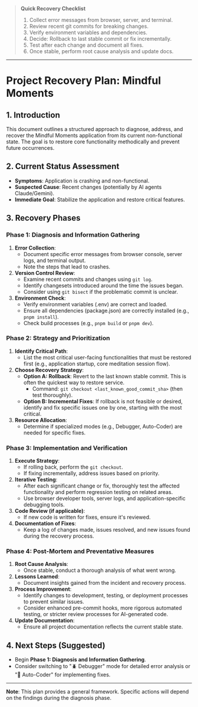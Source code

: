 > **Quick Recovery Checklist**
>
> 1. Collect error messages from browser, server, and terminal.
> 2. Review recent git commits for breaking changes.
> 3. Verify environment variables and dependencies.
> 4. Decide: Rollback to last stable commit or fix incrementally.
> 5. Test after each change and document all fixes.
> 6. Once stable, perform root cause analysis and update docs.
---
# Project Recovery Plan: Mindful Moments

## 1. Introduction

This document outlines a structured approach to diagnose, address, and recover the Mindful Moments application from its current non-functional state. The goal is to restore core functionality methodically and prevent future occurrences.

## 2. Current Status Assessment

*   **Symptoms**: Application is crashing and non-functional.
*   **Suspected Cause**: Recent changes (potentially by AI agents Claude/Gemini).
*   **Immediate Goal**: Stabilize the application and restore critical features.

## 3. Recovery Phases

### Phase 1: Diagnosis and Information Gathering

1.  **Error Collection**:
    *   Document specific error messages from browser console, server logs, and terminal output.
    *   Note the steps that lead to crashes.
2.  **Version Control Review**:
    *   Examine recent commits and changes using `git log`.
    *   Identify changesets introduced around the time the issues began.
    *   Consider using `git bisect` if the problematic commit is unclear.
3.  **Environment Check**:
    *   Verify environment variables (.env) are correct and loaded.
    *   Ensure all dependencies (package.json) are correctly installed (e.g., `pnpm install`).
    *   Check build processes (e.g., `pnpm build` or `pnpm dev`).

### Phase 2: Strategy and Prioritization

1.  **Identify Critical Path**:
    *   List the most critical user-facing functionalities that must be restored first (e.g., application startup, core meditation session flow).
2.  **Choose Recovery Strategy**:
    *   **Option A: Rollback**: Revert to the last known stable commit. This is often the quickest way to restore service.
        *   Command: `git checkout <last_known_good_commit_sha>` (then test thoroughly).
    *   **Option B: Incremental Fixes**: If rollback is not feasible or desired, identify and fix specific issues one by one, starting with the most critical.
3.  **Resource Allocation**:
    *   Determine if specialized modes (e.g., Debugger, Auto-Coder) are needed for specific fixes.

### Phase 3: Implementation and Verification

1.  **Execute Strategy**:
    *   If rolling back, perform the `git checkout`.
    *   If fixing incrementally, address issues based on priority.
2.  **Iterative Testing**:
    *   After each significant change or fix, thoroughly test the affected functionality and perform regression testing on related areas.
    *   Use browser developer tools, server logs, and application-specific debugging tools.
3.  **Code Review (if applicable)**:
    *   If new code is written for fixes, ensure it's reviewed.
4.  **Documentation of Fixes**:
    *   Keep a log of changes made, issues resolved, and new issues found during the recovery process.

### Phase 4: Post-Mortem and Preventative Measures

1.  **Root Cause Analysis**:
    *   Once stable, conduct a thorough analysis of what went wrong.
2.  **Lessons Learned**:
    *   Document insights gained from the incident and recovery process.
3.  **Process Improvement**:
    *   Identify changes to development, testing, or deployment processes to prevent similar issues.
    *   Consider enhanced pre-commit hooks, more rigorous automated testing, or stricter review processes for AI-generated code.
4.  **Update Documentation**:
    *   Ensure all project documentation reflects the current stable state.

## 4. Next Steps (Suggested)

*   Begin **Phase 1: Diagnosis and Information Gathering**.
*   Consider switching to "🪲 Debugger" mode for detailed error analysis or "🧠 Auto-Coder" for implementing fixes.

---
**Note**: This plan provides a general framework. Specific actions will depend on the findings during the diagnosis phase.